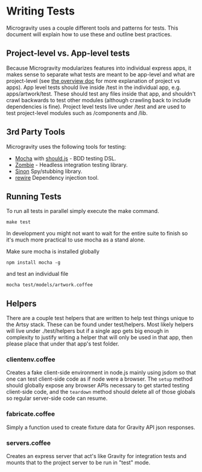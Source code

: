 # Writing Tests

Microgravity uses a couple different tools and patterns for tests. This document will explain how to use these and outline best practices.

## Project-level vs. App-level tests

Because Microgravity modularizes features into individual express apps, it makes sense to separate what tests are meant to be app-level and what are project-level (see [the overview doc](https://github.com/artsy/microgravity/blob/master/doc/overview.md) for more explanation of project vs apps). App level tests should live inside /test in the individual app, e.g. apps/artwork/test. These should test any files inside that app, and shouldn't crawl backwards to test other modules (although crawling back to include dependencies is fine). Project level tests live under /test and are used to test project-level modules such as /components and /lib.

## 3rd Party Tools

Microgravity uses the following tools for testing:

* [Mocha](http://visionmedia.github.io/mocha/) with [should.js](https://github.com/visionmedia/should.js/) - BDD testing DSL.
* [Zombie](http://zombie.labnotes.org/) - Headless integration testing library.
* [Sinon](http://sinonjs.org/) Spy/stubbing library.
* [rewire](https://github.com/jhnns/rewire) Dependency injection tool.

## Running Tests

To run all tests in parallel simply execute the make command.

````
make test
````

In development you might not want to wait for the entire suite to finish so it's much more practical to use mocha as a stand alone.

Make sure mocha is installed globally

````
npm install mocha -g
````

and test an individual file

````
mocha test/models/artwork.coffee
````

## Helpers

There are a couple test helpers that are written to help test things unique to the Artsy stack. These can be found under test/helpers. Most likely helpers will live under ./test/helpers but if a single app gets big enough in complexity to justify writing a helper that will only be used in that app, then please place that under that app's test folder.

### clientenv.coffee

Creates a fake client-side environment in node.js mainly using jsdom so that one can test client-side code as if node were a browser. The `setup` method should globally expose any browser APIs necessary to get started testing client-side code, and the `teardown` method should delete all of those globals so regular server-side code can resume.

### fabricate.coffee

Simply a function used to create fixture data for Gravity API json responses.

### servers.coffee

Creates an express server that act's like Gravity for integration tests and mounts that to the project server to be run in "test" mode. 